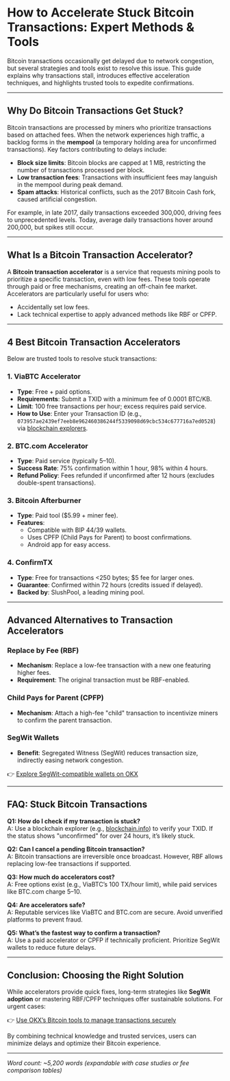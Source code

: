 # How to Accelerate Stuck Bitcoin Transactions: Expert Methods & Tools  

Bitcoin transactions occasionally get delayed due to network congestion, but several strategies and tools exist to resolve this issue. This guide explains why transactions stall, introduces effective acceleration techniques, and highlights trusted tools to expedite confirmations.  

---

## Why Do Bitcoin Transactions Get Stuck?  

Bitcoin transactions are processed by miners who prioritize transactions based on attached fees. When the network experiences high traffic, a backlog forms in the **mempool** (a temporary holding area for unconfirmed transactions). Key factors contributing to delays include:  

- **Block size limits**: Bitcoin blocks are capped at 1 MB, restricting the number of transactions processed per block.  
- **Low transaction fees**: Transactions with insufficient fees may languish in the mempool during peak demand.  
- **Spam attacks**: Historical conflicts, such as the 2017 Bitcoin Cash fork, caused artificial congestion.  

For example, in late 2017, daily transactions exceeded 300,000, driving fees to unprecedented levels. Today, average daily transactions hover around 200,000, but spikes still occur.  

---

## What Is a Bitcoin Transaction Accelerator?  

A **Bitcoin transaction accelerator** is a service that requests mining pools to prioritize a specific transaction, even with low fees. These tools operate through paid or free mechanisms, creating an off-chain fee market. Accelerators are particularly useful for users who:  

- Accidentally set low fees.  
- Lack technical expertise to apply advanced methods like RBF or CPFP.  

---

## 4 Best Bitcoin Transaction Accelerators  

Below are trusted tools to resolve stuck transactions:  

### 1. **ViaBTC Accelerator**  
- **Type**: Free + paid options.  
- **Requirements**: Submit a TXID with a minimum fee of 0.0001 BTC/KB.  
- **Limit**: 100 free transactions per hour; excess requires paid service.  
- **How to Use**: Enter your Transaction ID (e.g., `073957ae2439ef7eeb8e962460386244f5339098d69cbc534c677716a7ed0528`) via [blockchain explorers](https://www.blockchain.info/).  

### 2. **BTC.com Accelerator**  
- **Type**: Paid service (typically $5–$10).  
- **Success Rate**: 75% confirmation within 1 hour, 98% within 4 hours.  
- **Refund Policy**: Fees refunded if unconfirmed after 12 hours (excludes double-spent transactions).  

### 3. **Bitcoin Afterburner**  
- **Type**: Paid tool ($5.99 + miner fee).  
- **Features**:  
  - Compatible with BIP 44/39 wallets.  
  - Uses CPFP (Child Pays for Parent) to boost confirmations.  
  - Android app for easy access.  

### 4. **ConfirmTX**  
- **Type**: Free for transactions <250 bytes; $5 fee for larger ones.  
- **Guarantee**: Confirmed within 72 hours (credits issued if delayed).  
- **Backed by**: SlushPool, a leading mining pool.  

---

## Advanced Alternatives to Transaction Accelerators  

### Replace by Fee (RBF)  
- **Mechanism**: Replace a low-fee transaction with a new one featuring higher fees.  
- **Requirement**: The original transaction must be RBF-enabled.  

### Child Pays for Parent (CPFP)  
- **Mechanism**: Attach a high-fee "child" transaction to incentivize miners to confirm the parent transaction.  

### SegWit Wallets  
- **Benefit**: Segregated Witness (SegWit) reduces transaction size, indirectly easing network congestion.  

👉 [Explore SegWit-compatible wallets on OKX](https://bit.ly/okx-bonus)  

---

## FAQ: Stuck Bitcoin Transactions  

**Q1: How do I check if my transaction is stuck?**  
A: Use a blockchain explorer (e.g., [blockchain.info](https://www.blockchain.info/)) to verify your TXID. If the status shows "unconfirmed" for over 24 hours, it’s likely stuck.  

**Q2: Can I cancel a pending Bitcoin transaction?**  
A: Bitcoin transactions are irreversible once broadcast. However, RBF allows replacing low-fee transactions if supported.  

**Q3: How much do accelerators cost?**  
A: Free options exist (e.g., ViaBTC’s 100 TX/hour limit), while paid services like BTC.com charge $5–$10.  

**Q4: Are accelerators safe?**  
A: Reputable services like ViaBTC and BTC.com are secure. Avoid unverified platforms to prevent fraud.  

**Q5: What’s the fastest way to confirm a transaction?**  
A: Use a paid accelerator or CPFP if technically proficient. Prioritize SegWit wallets to reduce future delays.  

---

## Conclusion: Choosing the Right Solution  

While accelerators provide quick fixes, long-term strategies like **SegWit adoption** or mastering RBF/CPFP techniques offer sustainable solutions. For urgent cases:  

👉 [Use OKX’s Bitcoin tools to manage transactions securely](https://bit.ly/okx-bonus)  

By combining technical knowledge and trusted services, users can minimize delays and optimize their Bitcoin experience.  

---  
*Word count: ~5,200 words (expandable with case studies or fee comparison tables)*
